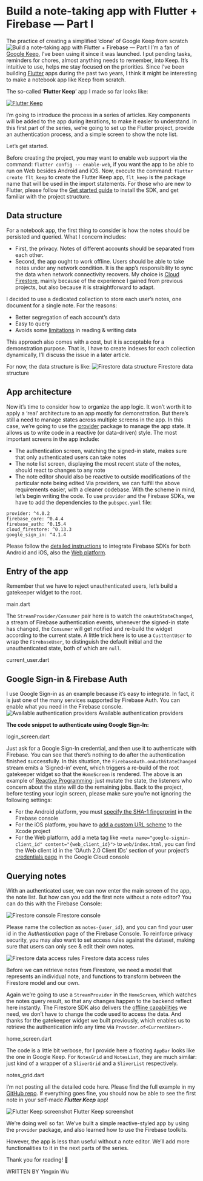 # Build a note-taking app with Flutter + Firebase — Part I
The practice of creating a simplified ‘clone’ of Google Keep from scratch
![Build a note-taking app with Flutter + Firebase — Part I](https://iswift.ru/images/1_6HTi-RPUL_cmp-UDURxpAg.gif)
I’m a fan of [Google Keep](https://www.google.com/keep/), I’ve been using it since it was launched. I put pending tasks, reminders for chores, almost anything needs to remember, into Keep. It’s intuitive to use, helps me stay focused on the priorities.
Since I’ve been building [Flutter](https://flutter.dev/) apps during the past two years, I think it might be interesting to make a notebook app like Keep from scratch.

The so-called ‘**Flutter Keep**’ app I made so far looks like:

[![Flutter Keep](https://iswift.ru/images/2020-03-09_22-11-25.png)](https://youtu.be/GXNXodzgbcM)

I’m going to introduce the process in a series of articles. Key components will be added to the app during iterations, to make it easier to understand.
In this first part of the series, we’re going to set up the Flutter project, provide an authentication process, and a simple screen to show the note list.

Let’s get started.

Before creating the project, you may want to enable web support via the command: ```flutter config -- enable-web```, if you want the app to be able to run on Web besides Android and iOS.
Now, execute the command: ```flutter create flt_keep``` to create the Flutter Keep app, ```flt_keep``` is the package name that will be used in the import statements.
For those who are new to Flutter, please follow the [Get started guide](https://flutter.dev/docs/get-started/install) to install the SDK, and get familiar with the project structure.

## Data structure

For a notebook app, the first thing to consider is how the notes should be persisted and queried.
What I concern includes:
* First, the privacy. Notes of different accounts should be separated from each other.
* Second, the app ought to work offline. Users should be able to take notes under any network condition. It is the app’s responsibility to sync the data when network connectivity recovers.
My choice is [Cloud Firestore](https://firebase.google.com/docs/firestore), mainly because of the experience I gained from previous projects, but also because it is straightforward to adapt.

I decided to use a dedicated collection to store each user’s notes, one document for a single note. For the reasons:
* Better segregation of each account’s data
* Easy to query
* Avoids some [limitations](https://firebase.google.com/docs/firestore/quotas#limits) in reading & writing data

This approach also comes with a cost, but it is acceptable for a demonstration purpose. That is, I have to create indexes for each collection dynamically, I’ll discuss the issue in a later article.

For now, the data structure is like:
![Firestore data structure](https://iswift.ru/images/1_K11nEEwAPoEJnSexd22dRg.jpeg)
Firestore data structure

## App architecture
Now it’s time to consider how to organize the app logic. It won’t worth it to apply a ‘real’ architecture to an app mostly for demonstration. But there’s still a need to manage states across multiple screens in the app.
In this case, we’re going to use the [provider](https://pub.dev/packages/provider) package to manage the app state. It allows us to write code in a reactive (or data-driven) style.
The most important screens in the app include:
* The authentication screen, watching the signed-in state, makes sure that only authenticated users can take notes
* The note list screen, displaying the most recent state of the notes, should react to changes to any note
* The note editor should also be reactive to outside modifications of the particular note being edited
Via providers, we can fulfill the above requirements easier, with a cleaner codebase.
With the scheme in mind, let’s begin writing the code.
To use ```provider``` and the Firebase SDKs, we have to add the dependencies to the ```pubspec.yaml``` file:

```
provider: ^4.0.2
firebase_core: ^0.4.4
firebase_auth: ^0.15.4
cloud_firestore: ^0.13.3
google_sign_in: ^4.1.4
```
Please follow the [detailed instructions](https://firebase.google.com/docs/flutter/setup) to integrate Firebase SDKs for both Android and iOS, also the [Web platform](https://firebase.google.com/docs/web/setup).

## Entry of the app
Remember that we have to reject unauthenticated users, let’s build a gatekeeper widget to the root.

<script src="https://gist.github.com/xinthink/7d1ad8cc4421f50266d3406342430c10.js"></script>
main.dart

The ```StreamProvider/Consumer``` pair here is to watch the ```onAuthStateChanged```, a stream of Firebase authentication events, whenever the signed-in state has changed, the ```Consumer``` will get notified and re-build the widget according to the current state.
A little trick here is to use a ```CusttentUser``` to wrap the ```FirebaseUser```, to distinguish the default initial and the unauthenticated state, both of which are ```null```.

<script src="https://gist.github.com/xinthink/9d0853544425791c1aee55eb78900b72.js"></script>
current_user.dart

## Google Sign-in & Firebase Auth
I use Google Sign-in as an example because it’s easy to integrate. In fact, it is just one of the many services supported by Firebase Auth. You can enable what you need in the Firebase console.
![Available authentication providers](https://iswift.ru/images/1_p28rWu_gssWRU4xwb5NTQg.png)
Available authentication providers

**The code snippet to authenticate using Google Sign-In:**

<script src="https://gist.github.com/xinthink/3c2e2a93b54871ba72a4235ccf2f0554.js"></script>
login_screen.dart

Just ask for a Google Sign-In credential, and then use it to authenticate with Firebase.
You can see that there’s nothing to do after the authentication finished successfully. In this situation, the ```FirebaseAuth.onAuthStateChanged``` stream emits a ‘Signed-in’ event, which triggers a re-build of the root gatekeeper widget so that the ```HomeScreen``` is rendered.
The above is an example of [Reactive Programming](https://en.wikipedia.org/wiki/Reactive_programming): just mutate the state, the listeners who concern about the state will do the remaining jobs.
Back to the project, before testing your login screen, please make sure you’re not ignoring the following settings:
* For the Android platform, you must [specify the SHA-1 fingerprint](https://firebase.google.com/docs/auth/android/google-signin#before_you_begin) in the Firebase console
* For the iOS platform, you have to [add a custom URL scheme](https://firebase.google.com/docs/auth/ios/google-signin#2_implement_google_sign-in) to the Xcode project
* For the Web platform, add a meta tag like ```<meta name="google-signin-client_id" content="{web_client_id}">``` to ```web/index.html```, you can find the Web client id in the ‘OAuth 2.0 Client IDs’ section of your project’s [credentials page](https://console.cloud.google.com/apis/credentials) in the Google Cloud console

## Querying notes

With an authenticated user, we can now enter the main screen of the app, the note list.
But how can you add the first note without a note editor? You can do this with the Firebase Console:

![Firestore console](https://iswift.ru/images/1_JA5qv8JPFfjNA9zAQ3Nhcg.png)
Firestore console

Please name the collection as ```notes-{user_id}```, and you can find your user id in the *Authentication* page of the Firebase Console.
To reinforce privacy security, you may also want to set access rules against the dataset, making sure that users can only see & edit their own notes.

![Firestore data access rules](https://iswift.ru/images/1_8bNXjjHd9lQqAE-BKtPEsQ.png)
Firestore data access rules

Before we can retrieve notes from Firestore, we need a model that represents an individual note, and functions to transform between the Firestore model and our own.

<script src="https://gist.github.com/xinthink/209fa3e9e37de1d9ae098101c12e2e5d.js"></script>

Again we’re going to use a ```StreamProvider``` in the ```HomeScreen```, which watches the notes query result, so that any changes happen to the backend reflect here instantly. The Firestore SDK also delivers the [offline capabilities](https://firebase.google.com/docs/firestore/manage-data/enable-offline) we need, we don’t have to change the code used to access the data.
And thanks for the gatekeeper widget we built previously, which enables us to retrieve the authentication info any time via ```Provider.of<CurrentUser>.```

<script src="https://gist.github.com/xinthink/4e04f2a3ecb3b5097fe0912fca898337.js"></script>
home_screen.dart

The code is a little bit verbose, for I provide here a floating ```AppBar``` looks like the one in Google Keep.
For ```NotesGrid``` and ```NotesList```, they are much similar: just kind of a wrapper of a ```SliverGrid``` and a ```SliverList``` respectively.

<script src="https://gist.github.com/xinthink/e972c4944bf197e60c98e19125f395bc.js"></script>
notes_grid.dart

I’m not posting all the detailed code here. Please find the full example in my [GitHub repo](https://github.com/xinthink/flutter-keep).
If everything goes fine, you should now be able to see the first note in your self-made ***Flutter Keep*** app!

![Flutter Keep screenshot](https://iswift.ru/images/1_kov0KSVUbhuqVP3pCoebRw.png)
Flutter Keep screenshot

We’re doing well so far. We’ve built a simple reactive-styled app by using the ```provider``` package, and also learned how to use the Firebase toolkits.

However, the app is less than useful without a note editor. We’ll add more functionalities to it in the next parts of the series.

Thank you for reading! 🙌

WRITTEN BY Yingxin Wu
